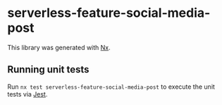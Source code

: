 # serverless-feature-social-media-post

This library was generated with [Nx](https://nx.dev).

## Running unit tests

Run `nx test serverless-feature-social-media-post` to execute the unit tests via [Jest](https://jestjs.io).
